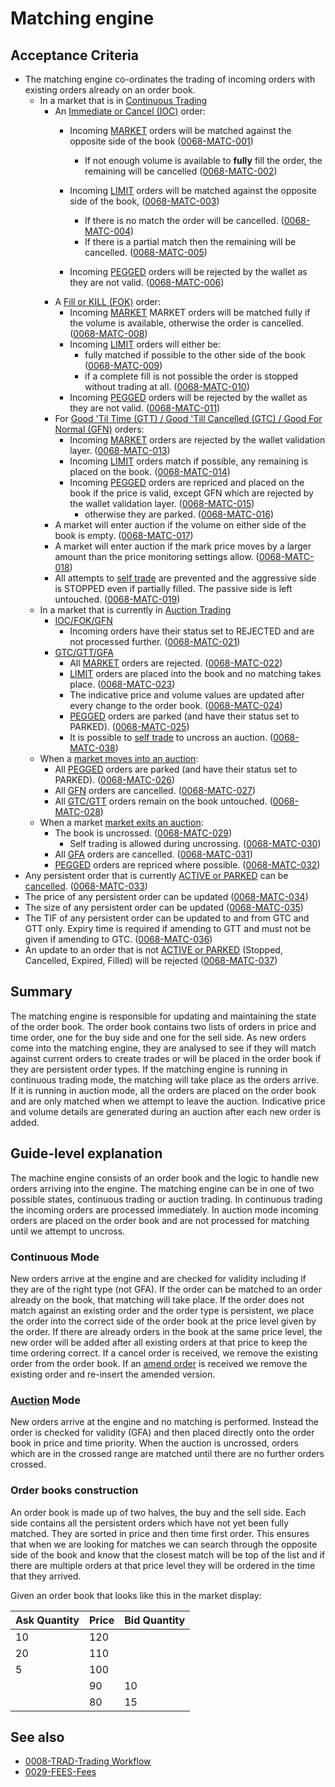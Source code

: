 # Matching engine

## Acceptance Criteria

 * The matching engine co-ordinates the trading of incoming orders with existing orders already on an order book.
   * In a market that is in [Continuous Trading](./0001-MKTF-market_framework.md#trading-mode---continuous-trading)
     * An [Immediate or Cancel (IOC)](./0014-ORDT_order_types.md#time-in-force---validity) order:
       * Incoming [MARKET](./0014-ORDT-order_types.md#order-pricing-methods) orders will be matched against the opposite side of the book (<a name="0068-MATC-001" href="#0068-MATC-001">0068-MATC-001</a>)
         * If not enough volume is available to **fully** fill the order, the remaining will be cancelled (<a name="0068-MATC-002" href="#0068-MATC-002">0068-MATC-002</a>)
       * Incoming [LIMIT](./0014-ORDT-order_types.md#order-pricing-methods) orders will be matched against the opposite side of the book, (<a name="0068-MATC-003" href="#0068-MATC-003">0068-MATC-003</a>)
         * If there is no match the order will be cancelled. (<a name="0068-MATC-004" href="#0068-MATC-004">0068-MATC-004</a>)
         * If there is a partial match then the remaining will be cancelled. (<a name="0068-MATC-005" href="#0068-MATC-005">0068-MATC-005</a>)

       * Incoming [PEGGED](./0014-ORDT-order_types.md#order-pricing-methods) orders will be rejected by the wallet as they are not valid. (<a name="0068-MATC-006" href="#0068-MATC-006">0068-MATC-006</a>)
     * A [Fill or KILL (FOK)](./0014-ORDT-order-types.md#time-in-force---validity) order:
       * Incoming [MARKET](./0014-ORDT-order_types.md#order-pricing-methods) MARKET orders will be matched fully if the volume is available, otherwise the order is cancelled. (<a name="0068-MATC-008" href="#0068-MATC-008">0068-MATC-008</a>)
       * Incoming [LIMIT](./0014-ORDT-order_types.md#order-pricing-methods) orders will either be:
         * fully matched if possible to the other side of the book    (<a name="0068-MATC-009" href="#0068-MATC-009">0068-MATC-009</a>)
         * if a complete fill is not possible the order is stopped without trading at all. (<a name="0068-MATC-010" href="#0068-MATC-010">0068-MATC-010</a>)
       * Incoming [PEGGED](./0014-ORDT-order_types.md#order-pricing-methods) orders will be rejected by the wallet as they are not valid. (<a name="0068-MATC-011" href="#0068-MATC-011">0068-MATC-011</a>)
     * For [Good 'Til Time (GTT) / Good 'Till Cancelled (GTC) / Good For Normal (GFN)](./0014-ORDT-order-types.md#time-in-force---validity) orders:
       * Incoming [MARKET](./0014-ORDT-order_types.md#order-pricing-methods) orders are rejected by the wallet validation layer. (<a name="0068-MATC-013" href="#0068-MATC-013">0068-MATC-013</a>)
       * Incoming [LIMIT](./0014-ORDT-order_types.md#order-pricing-methods) orders match if possible, any remaining is placed on the book. (<a name="0068-MATC-014" href="#0068-MATC-014">0068-MATC-014</a>)
       * Incoming [PEGGED](./0014-ORDT-order_types.md#order-pricing-methods) orders are repriced and placed on the book if the price is valid, except GFN which are rejected by the wallet validation layer. (<a name="0068-MATC-015" href="#0068-MATC-015">0068-MATC-015</a>)
         * otherwise they are parked. (<a name="0068-MATC-016" href="#0068-MATC-016">0068-MATC-016</a>)
     * A market will enter auction if the volume on either side of the book is empty. (<a name="0068-MATC-017" href="#0068-MATC-017">0068-MATC-017</a>)
     * A market will enter auction if the mark price moves by a larger amount than the price monitoring settings allow. (<a name="0068-MATC-018" href="#0068-MATC-018">0068-MATC-018</a>)
     * All attempts to [self trade](./0024-OSTA-order_status.md#wash-trading) are prevented and the aggressive side is STOPPED even if partially filled. The passive side is left untouched. (<a name="0068-MATC-019" href="#0068-MATC-019">0068-MATC-019</a>)
   * In a market that is currently in [Auction Trading](./0026-AUCT-auctions.md)
     * [IOC/FOK/GFN](./0014-ORDT-order-types.md#time-in-force---validity)
       * Incoming orders have their status set to REJECTED and are not processed further. (<a name="0068-MATC-021" href="#0068-MATC-021">0068-MATC-021</a>)
     * [GTC/GTT/GFA](./0014-ORDT-order-types.md#time-in-force---validity)
       * All [MARKET](./0014-ORDT-order_types.md#order-pricing-methods) orders are rejected. (<a name="0068-MATC-022" href="#0068-MATC-022">0068-MATC-022</a>)
       * [LIMIT](./0014-ORDT-order_types.md#order-pricing-methods) orders are placed into the book and no matching takes place. (<a name="0068-MATC-023" href="#0068-MATC-023">0068-MATC-023</a>)
       * The indicative price and volume values are updated after every change to the order book. (<a name="0068-MATC-024" href="#0068-MATC-024">0068-MATC-024</a>)
       * [PEGGED](./0014-ORDT-order_types.md#order-pricing-methods) orders are parked (and have their status set to PARKED). (<a name="0068-MATC-025" href="#0068-MATC-025">0068-MATC-025</a>)
       * It is possible to [self trade](./0024-OSTA-order_status.md#wash-trading) to uncross an auction. (<a name="0068-MATC-038" href="#0068-MATC-038">0068-MATC-038</a>)
   * When a [market moves into an auction](./0026-AUCT-auctions.md#upon-entering-auction-mode):
     * All [PEGGED](./0014-ORDT-order_types.md#auction) orders are parked (and have their status set to PARKED). (<a name="0068-MATC-026" href="#0068-MATC-026">0068-MATC-026</a>)
     * All [GFN](./0014-ORDT-order-types.md#time-in-force---validity) orders are cancelled. (<a name="0068-MATC-027" href="#0068-MATC-027">0068-MATC-027</a>)
     * All [GTC/GTT](./0014-ORDT-order-types.md#time-in-force---validity) orders remain on the book untouched. (<a name="0068-MATC-028" href="#0068-MATC-028">0068-MATC-028</a>)
   * When a market [market exits an auction](./0026-AUCT-auctions.md#upon-exiting-auction-mode):
     * The book is uncrossed. (<a name="0068-MATC-029" href="#0068-MATC-029">0068-MATC-029</a>)
       * Self trading is allowed during uncrossing. (<a name="0068-MATC-030" href="#0068-MATC-030">0068-MATC-030</a>)
     * All [GFA](./0014-ORDT-order-types.md#time-in-force---validity) orders are cancelled. (<a name="0068-MATC-031" href="#0068-MATC-031">0068-MATC-031</a>)
     * [PEGGED](./0014-ORDT-order_types.md#order-pricing-methods) orders are repriced where possible. (<a name="0068-MATC-032" href="#0068-MATC-032">0068-MATC-032</a>)
  * Any persistent order that is currently [ACTIVE or PARKED](./0024-OSTA-order_status.md) can be [cancelled](./0033-OCAN-cancel_orders.md). (<a name="0068-MATC-033" href="#0068-MATC-033">0068-MATC-033</a>)
  * The price of any persistent order can be updated (<a name="0068-MATC-034" href="#0068-MATC-034">0068-MATC-034</a>)
  * The size of any persistent order can be updated (<a name="0068-MATC-035" href="#0068-MATC-035">0068-MATC-035</a>)
  * The TIF of any persistent order can be updated to and from GTC and GTT only. Expiry time is required if amending to GTT and must not be given if amending to GTC. (<a name="0068-MATC-036" href="#0068-MATC-036">0068-MATC-036</a>)
  * An update to an order that is not [ACTIVE or PARKED](./0024-OSTA-order_status.md) (Stopped, Cancelled, Expired, Filled) will be rejected (<a name="0068-MATC-037" href="#0068-MATC-037">0068-MATC-037</a>)

## Summary

The matching engine is responsible for updating and maintaining the state of the order book. The order book contains two lists of orders in price and time order, one for the buy side and one for the sell side. As new orders come into the matching engine, they are analysed to see if they will match against current orders to create trades or will be placed in the order book if they are persistent order types. If the matching engine is running in continuous trading mode, the matching will take place as the orders arrive. If it is running in auction mode, all the orders are placed on the order book and are only matched when we attempt to leave the auction. Indicative price and volume details are generated during an auction after each new order is added.

## Guide-level explanation

The machine engine consists of an order book and the logic to handle new orders arriving into the engine. The matching engine can be in one of two possible states, continuous trading or auction trading. In continuous trading the incoming orders are processed immediately. In auction mode incoming orders are placed on the order book and are not processed for matching until we attempt to uncross.

### Continuous Mode

New orders arrive at the engine and are checked for validity including if they are of the right type (not GFA). If the order can be matched to an order already on the book, that matching will take place. If the order does not match against an existing order and the order type is persistent, we place the order into the correct side of the order book at the price level given by the order. If there are already orders in the book at the same price level, the new order will be added after all existing orders at that price to keep the time ordering correct. If a cancel order is received, we remove the existing order from the order book. If an [amend order](./0004-AMND-amends.md) is received we remove the existing order and re-insert the amended version.

### [Auction](./0026-AUCT-auctions.md) Mode

New orders arrive at the engine and no matching is performed. Instead the order is checked for validity (GFA) and then placed directly onto the order book in price and time priority. When the auction is uncrossed, orders which are in the crossed range are matched until there are no further orders crossed.

### Order books construction

An order book is made up of two halves, the buy and the sell side. Each side contains all the persistent orders which have not yet been fully matched. They are sorted in price and then time first order. This ensures that when we are looking for matches we can search through the opposite side of the book and know that the closest match will be top of the list and if there are multiple orders at that price level they will be ordered in the time that they arrived.

Given an order book that looks like this in the market display:

| Ask Quantity | Price | Bid Quantity |
|--------------|-------|--------------|
| 10 | 120 | |
| 20 | 110 | |
| 5  | 100 | |
| | 90 | 10 |
| | 80 | 15 |

## See also

- [0008-TRAD-Trading Workflow](./0008-TRAD-trading_workflow.md)
- [0029-FEES-Fees](./0029-FEES-fees.md)
